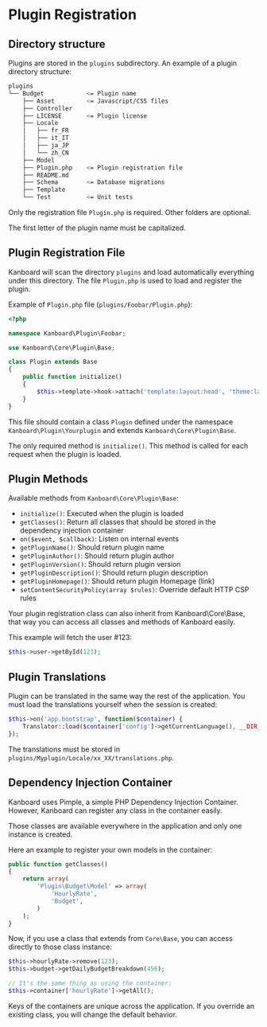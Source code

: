 Plugin Registration
===================

Directory structure
-------------------

Plugins are stored in the `plugins` subdirectory. An example of a plugin directory structure:

```bash
plugins
└── Budget            <= Plugin name
    ├── Asset         <= Javascript/CSS files
    ├── Controller
    ├── LICENSE       <= Plugin license
    ├── Locale
    │   ├── fr_FR
    │   ├── it_IT
    │   ├── ja_JP
    │   └── zh_CN
    ├── Model
    ├── Plugin.php    <= Plugin registration file
    ├── README.md
    ├── Schema        <= Database migrations
    ├── Template
    └── Test          <= Unit tests
```

Only the registration file `Plugin.php` is required. Other folders are optional.

The first letter of the plugin name must be capitalized.

Plugin Registration File
------------------------

Kanboard will scan the directory `plugins` and load automatically everything under this directory. The file `Plugin.php` is used to load and register the plugin.

Example of `Plugin.php` file (`plugins/Foobar/Plugin.php`):

```php
<?php

namespace Kanboard\Plugin\Foobar;

use Kanboard\Core\Plugin\Base;

class Plugin extends Base
{
    public function initialize()
    {
        $this->template->hook->attach('template:layout:head', 'theme:layout/head');
    }
}
```

This file should contain a class `Plugin` defined under the namespace `Kanboard\Plugin\Yourplugin` and extends `Kanboard\Core\Plugin\Base`.

The only required method is `initialize()`. This method is called for each request when the plugin is loaded.

Plugin Methods
--------------

Available methods from `Kanboard\Core\Plugin\Base`:

- `initialize()`: Executed when the plugin is loaded
- `getClasses()`: Return all classes that should be stored in the dependency injection container
- `on($event, $callback)`: Listen on internal events
- `getPluginName()`: Should return plugin name
- `getPluginAuthor()`: Should return plugin author
- `getPluginVersion()`: Should return plugin version
- `getPluginDescription()`: Should return plugin description
- `getPluginHomepage()`: Should return plugin Homepage (link)
- `setContentSecurityPolicy(array $rules)`: Override default HTTP CSP rules

Your plugin registration class can also inherit from Kanboard\Core\Base, that way you can access all classes and methods of Kanboard easily.

This example will fetch the user #123:

```php
$this->user->getById(123);
```

Plugin Translations
-------------------

Plugin can be translated in the same way the rest of the application. You must load the translations yourself when the session is created:

```php
$this->on('app.bootstrap', function($container) {
    Translator::load($container['config']->getCurrentLanguage(), __DIR__.'/Locale');
});
```

The translations must be stored in `plugins/Myplugin/Locale/xx_XX/translations.php`.

Dependency Injection Container
------------------------------

Kanboard uses Pimple, a simple PHP Dependency Injection Container. However, Kanboard can register any class in the container easily.

Those classes are available everywhere in the application and only one instance is created.

Here an example to register your own models in the container:

```php
public function getClasses()
{
    return array(
        'Plugin\Budget\Model' => array(
            'HourlyRate',
            'Budget',
        )
    );
}
```

Now, if you use a class that extends from `Core\Base`, you can access directly to those class instance:

```php
$this->hourlyRate->remove(123);
$this->budget->getDailyBudgetBreakdown(456);

// It's the same thing as using the container:
$this->container['hourlyRate']->getAll();
```

Keys of the containers are unique across the application. If you override an existing class, you will change the default behavior.
